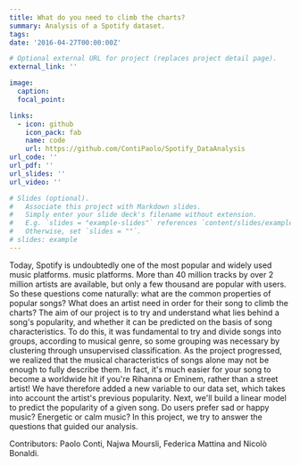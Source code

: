 ```yaml
---
title: What do you need to climb the charts?
summary: Analysis of a Spotify dataset.
tags:
date: '2016-04-27T00:00:00Z'

# Optional external URL for project (replaces project detail page).
external_link: ''

image:
  caption:  
  focal_point:  

links:
  - icon: github
    icon_pack: fab
    name: code
    url: https://github.com/ContiPaolo/Spotify_DataAnalysis
url_code: ''
url_pdf: ''
url_slides: ''
url_video: ''

# Slides (optional).
#   Associate this project with Markdown slides.
#   Simply enter your slide deck's filename without extension.
#   E.g. `slides = "example-slides"` references `content/slides/example-slides.md`.
#   Otherwise, set `slides = ""`.
# slides: example
---
```


Today, Spotify is undoubtedly one of the most popular and widely used music platforms.
music platforms. More than 40 million tracks by over 2 million artists are available, but only a few thousand are popular with users. So these questions come naturally: what are the common properties of popular songs? What does an artist need in order for their song to climb the charts?
The aim of our project is to try and understand what lies behind a song's popularity, and whether it can be predicted on the basis of song characteristics. To do this, it was fundamental to try and divide songs into groups, according to musical genre, so some grouping was necessary by clustering through unsupervised classification.
As the project progressed, we realized that the musical characteristics of songs alone may not be enough to fully describe them.
In fact, it's much easier for your song to become a worldwide hit if you're Rihanna or Eminem, rather than a street artist! We have therefore added a new variable to our data set, which takes into account the artist's previous popularity. Next, we'll build a linear model to predict the popularity of a given song.
Do users prefer sad or happy music? Energetic or calm music? In this project, we try to answer the questions that guided our analysis.

Contributors: Paolo Conti, Najwa Moursli, Federica Mattina and Nicolò Bonaldi.
